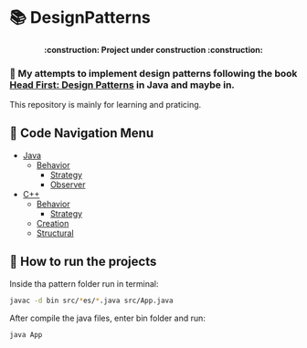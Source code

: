 #  :books: DesignPatterns

<h4 align="center"> 
    :construction:  Project under construction  :construction:
</h4>

### :dart: My attempts to implement design patterns following the book [Head First: Design Patterns](https://www.oreilly.com/library/view/head-first-design/0596007124/) in Java and maybe in.
This repository is mainly for learning and praticing.

## :bookmark: Code Navigation Menu
- [Java](https://github.com/mateusribeiroo/design-patterns/tree/master/java)
    - [Behavior](https://github.com/mateusribeiroo/design-patterns/tree/master/java/behavior)
        - [Strategy](https://github.com/mateusribeiroo/design-patterns/tree/master/java/behavior/strategy)
        - [Observer](https://github.com/mateusribeiroo/design-patterns/tree/master/java/behavior/observer)
- [C++](https://github.com/mateusribeiroo/design-patterns/tree/master/c%2B%2B)
    - [Behavior](https://github.com/mateusribeiroo/design-patterns/tree/master/c%2B%2B/behavior)
        - [Strategy](https://github.com/mateusribeiroo/design-patterns/tree/master/c%2B%2B/behavior/strategy)
    - [Creation](https://github.com/mateusribeiroo/design-patterns/tree/master/c%2B%2B/creation)
    - [Structural](https://github.com/mateusribeiroo/design-patterns/tree/master/c%2B%2B/structural)

## :wrench: How to run the projects
Inside tha pattern folder run in terminal:
```sh
javac -d bin src/*es/*.java src/App.java
```

After compile the java files, enter bin folder and run:
```sh
java App
```